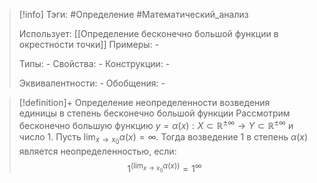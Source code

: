 > [!info]
> Тэги: #Определение #Математический_анализ   
> 
> Использует: [[Определение бесконечно большой функции в окрестности точки]]
> Примеры: *-*
> 
> Типы: *-*
> Свойства: *-*
> Конструкции: *-*
> 
> Эквивалентности: *-*
> Обобщения: *-*

> [!definition]+ Определение неопределенности возведения единицы в степень бесконечно большой функции 
> Рассмотрим бесконечно большую функцию $y=\alpha(x):X \subset \mathbb{R^{\pm\infty}}\rightarrow Y \subset \mathbb{R^{\pm\infty}}$ и число $1$. Пусть $\displaystyle\lim_{x \to x_0}\alpha(x) = \infty$. Тогда возведение $1$ в степень $\alpha(x)$ является неопределенностью, если: $$\displaystyle 1^{\displaystyle\left(\lim_{x \to x_0}\alpha(x)\right)} = 1^\infty$$
